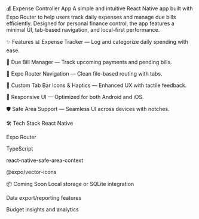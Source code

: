 💰 Expense Controller App
A simple and intuitive React Native app built with Expo Router to help users track daily expenses and manage due bills efficiently. Designed for personal finance control, the app features a minimal UI, tab-based navigation, and local-first performance.

✨ Features
📊 Expense Tracker — Log and categorize daily spending with ease.

📅 Due Bill Manager — Track upcoming payments and pending bills.

📁 Expo Router Navigation — Clean file-based routing with tabs.

🎨 Custom Tab Bar Icons & Haptics — Enhanced UX with tactile feedback.

📱 Responsive UI — Optimized for both Android and iOS.

🛡️ Safe Area Support — Seamless UI across devices with notches.

🛠 Tech Stack
React Native

Expo Router

TypeScript

react-native-safe-area-context

@expo/vector-icons

📦 Coming Soon
Local storage or SQLite integration

Data export/reporting features

Budget insights and analytics